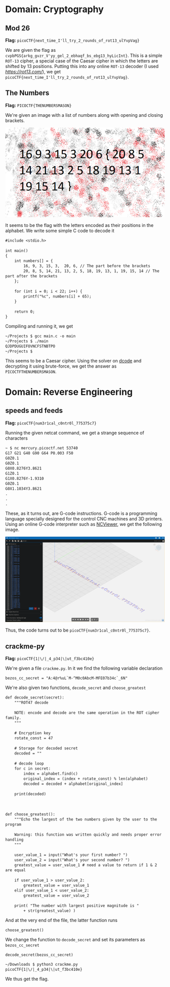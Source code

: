 # Domain: Cryptography

## Mod 26

**Flag:** `picoCTF{next_time_I'll_try_2_rounds_of_rot13_ulYvpVag}`

We are given the flag as `cvpbPGS{arkg_gvzr_V'yy_gel_2_ebhaqf_bs_ebg13_hyLicInt}`. This is a simple `ROT-13` cipher, a special case of the Caesar cipher in which the letters are shifted by 13 positions.
Putting this into any online `ROT-13` decoder (I used *https://rot13.com/*), we get `picoCTF{next_time_I'll_try_2_rounds_of_rot13_ulYvpVag}`.

## The Numbers

**Flag:** `PICOCTF{THENUMBERSMASON}`

We're given an image with a list of numbers along with opening and closing brackets.

![The Numbers](../Images/the_numbers.png)

It seems to be the flag with the letters encoded as their positions in the alphabet. We write some simple C code to decode it

```
#include <stdio.h>

int main()
{
    int numbers[] = {
        16, 9, 3, 15, 3,  20, 6, // The part before the brackets
        20, 8, 5, 14, 21, 13, 2, 5, 18, 19, 13, 1, 19, 15, 14 // The part after the brackets
    };

    for (int i = 0; i < 22; i++) {
        printf("%c", numbers[i] + 65);
    }

    return 0;
}
```

Compiling and running it, we get
```
~/Projects $ gcc main.c -o main
~/Projects $ ./main
QJDPDUGUIFOVNCFSTNBTPO
~/Projects $
```

This seems to be a Caesar cipher. Using the solver on [dcode](https://www.dcode.fr/caesar-cipher) and decrypting it using brute-force, we get the answer as `PICOCTFTHENUMBERSMASON`.

# Domain: Reverse Engineering

## speeds and feeds

**Flag:** `picoCTF{num3r1cal_c0ntr0l_775375c7}`

Running the given netcat command, we get a strange sequence of characters

```
~ $ nc mercury.picoctf.net 53740
G17 G21 G40 G90 G64 P0.003 F50
G0Z0.1
G0Z0.1
G0X0.8276Y3.8621
G1Z0.1
G1X0.8276Y-1.9310
G0Z0.1
G0X1.1034Y3.8621
.
.
.
```

These, as it turns out, are G-code instructions. G-code is a programming language specially designed for the control CNC machines and 3D printers. Using an online G-code interpreter such as [NCViewer](https://ncviewer.com/), we get the following image.

![The Flag](../Images/gcode.png)

Thus, the code turns out to be `picoCTF{num3r1cal_c0ntr0l_775375c7}`.

## crackme-py

**Flag:** `picoCTF{1|\/|_4_p34|\|ut_f3bc410e}`

We're given a file `crackme.py`. In it we find the following variable declaration
```
bezos_cc_secret = "A:4@r%uL`M-^M0c0AbcM-MFE07b34c`_6N"
```

We're also given two functions, `decode_secret` and `choose_greatest`

```
def decode_secret(secret):
    """ROT47 decode

    NOTE: encode and decode are the same operation in the ROT cipher family.
    """

    # Encryption key
    rotate_const = 47

    # Storage for decoded secret
    decoded = ""

    # decode loop
    for c in secret:
        index = alphabet.find(c)
        original_index = (index + rotate_const) % len(alphabet)
        decoded = decoded + alphabet[original_index]

    print(decoded)



def choose_greatest():
    """Echo the largest of the two numbers given by the user to the program

    Warning: this function was written quickly and needs proper error handling
    """

    user_value_1 = input("What's your first number? ")
    user_value_2 = input("What's your second number? ")
    greatest_value = user_value_1 # need a value to return if 1 & 2 are equal

    if user_value_1 > user_value_2:
        greatest_value = user_value_1
    elif user_value_1 < user_value_2:
        greatest_value = user_value_2

    print( "The number with largest positive magnitude is "
        + str(greatest_value) )
```

And at the very end of the file, the latter function runs

```
choose_greatest()
```

We change the function to `decode_secret` and set its parameters as `bezos_cc_secret`

```
decode_secret(bezos_cc_secret)
```

```
~/Downloads $ python3 crackme.py
picoCTF{1|\/|_4_p34|\|ut_f3bc410e}
```

We thus get the flag.
